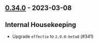 ## [0.34.0](https://github.com/kevin-lee/extras/issues?utf8=%E2%9C%93&q=is%3Aissue+is%3Aclosed+-label%3Ainvalid+milestone%3Amilestone35) - 2023-03-08

## Internal Housekeeping
* Upgrade `effectie` to `2.0.0-beta8` (#341)
